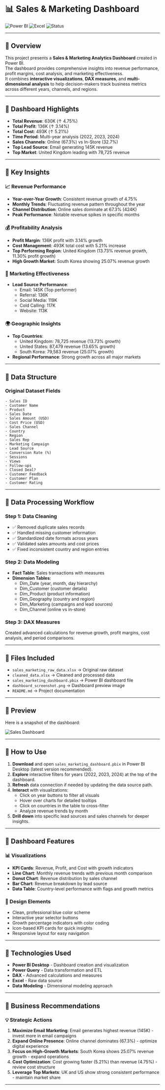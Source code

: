 # 📊 Sales & Marketing Dashboard

![Power BI](https://img.shields.io/badge/Power%20BI-F2C811?style=flat-square&logo=powerbi&logoColor=black)
![Excel](https://img.shields.io/badge/Excel-217346?style=flat-square&logo=microsoft-excel&logoColor=white)
![Status](https://img.shields.io/badge/Status-Complete-success?style=flat-square)

---

## 🔹 Overview

This project presents a **Sales & Marketing Analytics Dashboard** created in Power BI.  
The dashboard provides comprehensive insights into revenue performance, profit margins, cost analysis, and marketing effectiveness.  
It combines **interactive visualizations**, **DAX measures**, and **multi-dimensional analysis** to help decision-makers track business metrics across different years, channels, and regions.

---

## 🔹 Dashboard Highlights

- **Total Revenue**: 630K (↑ 4.75%)
- **Total Profit**: 136K (↑ 3.14%)
- **Total Cost**: 493K (↑ 5.21%)
- **Time Period**: Multi-year analysis (2022, 2023, 2024)
- **Sales Channels**: Online (67.3%) vs In-Store (32.7%)
- **Top Lead Source**: Email generating 145K revenue
- **Top Market**: United Kingdom leading with 78,725 revenue

---

## 🔹 Key Insights

### 📈 Revenue Performance
- **Year-over-Year Growth**: Consistent revenue growth of 4.75%
- **Monthly Trends**: Fluctuating revenue pattern throughout the year
- **Channel Distribution**: Online sales dominate at 67.3% (424K)
- **Peak Performance**: Notable revenue spikes in specific months

### 💰 Profitability Analysis
- **Profit Margin**: 136K profit with 3.14% growth
- **Cost Management**: 493K total cost with 5.21% increase
- **Top Performing Region**: United Kingdom (13.73% revenue growth, 11.30% profit growth)
- **High Growth Market**: South Korea showing 25.07% revenue growth

### 🎯 Marketing Effectiveness
- **Lead Source Performance**:
  - Email: 145K (Top performer)
  - Referral: 136K
  - Social Media: 119K
  - Cold Calling: 117K
  - Website: 113K

### 🌍 Geographic Insights
- **Top Countries**:
  - United Kingdom: 78,725 revenue (13.73% growth)
  - United States: 87,479 revenue (13.65% growth)
  - South Korea: 79,583 revenue (25.07% growth)
- **Regional Performance**: Strong growth across all major markets

---

## 🔹 Data Structure

### Original Dataset Fields
```
- Sales ID
- Customer Name
- Product
- Sales Date
- Sales Amount (USD)
- Cost Price (USD)
- Sales Channel
- Country
- Region
- Sales Rep
- Marketing Campaign
- Lead Source
- Conversion Rate (%)
- Sessions
- Views
- Follow-ups
- Closed Deal?
- Customer Feedback
- Customer Plan
- Customer Rating
```

---

## 🔹 Data Processing Workflow

### Step 1: Data Cleaning
- ✅ Removed duplicate sales records
- ✅ Handled missing customer information
- ✅ Standardized date formats across years
- ✅ Validated sales amounts and cost prices
- ✅ Fixed inconsistent country and region entries

### Step 2: Data Modeling
- **Fact Table**: Sales transactions with measures
- **Dimension Tables**:
  - Dim_Date (year, month, day hierarchy)
  - Dim_Customer (customer details)
  - Dim_Product (product information)
  - Dim_Geography (country and region)
  - Dim_Marketing (campaigns and lead sources)
  - Dim_Channel (online vs in-store)

### Step 3: DAX Measures
Created advanced calculations for revenue growth, profit margins, cost analysis, and period comparisons.

---

## 🔹 Files Included

- `sales_marketing_raw_data.xlsx` → Original raw dataset
- `cleaned_data.xlsx` → Cleaned and processed data
- `sales_marketing_dashboard.pbix` → Power BI dashboard file
- `dashboard_screenshot.png` → Dashboard preview image
- `README.md` → Project documentation

---

## 🔹 Preview

Here is a snapshot of the dashboard:

![Sales Dashboard](sales%20%26%20marketing%20data%20analysis/sales%20dashboard.png)

---

## 🔹 How to Use

1. **Download** and open `sales_marketing_dashboard.pbix` in Power BI Desktop (latest version recommended).
2. **Explore** interactive filters for years (2022, 2023, 2024) at the top of the dashboard.
3. **Refresh** data connection if needed by updating the data source path.
4. **Interact** with visualizations:
   - Click on year buttons to filter all visuals
   - Hover over charts for detailed tooltips
   - Click on countries in the table to cross-filter
   - Analyze revenue trends by month
5. **Drill down** into specific lead sources and sales channels for deeper insights.

---

## 🔹 Dashboard Features

### 📊 Visualizations
- **KPI Cards**: Revenue, Profit, and Cost with growth indicators
- **Line Chart**: Monthly revenue trends with previous month comparison
- **Donut Chart**: Revenue distribution by sales channel
- **Bar Chart**: Revenue breakdown by lead source
- **Data Table**: Country-level performance with flags and growth metrics

### 🎨 Design Elements
- Clean, professional blue color scheme
- Interactive year selector buttons
- Growth percentage indicators with color coding
- Icon-based KPI cards for quick insights
- Responsive layout for easy navigation

---

## 🔹 Technologies Used

- **Power BI Desktop** - Dashboard creation and visualization
- **Power Query** - Data transformation and ETL
- **DAX** - Advanced calculations and measures
- **Excel** - Raw data source
- **Data Modeling** - Dimensional modeling approach

---

## 🔹 Business Recommendations

### 💡 Strategic Actions
1. **Maximize Email Marketing**: Email generates highest revenue (145K) - invest more in email campaigns
2. **Expand Online Presence**: Online channel dominates (67.3%) - optimize digital experience
3. **Focus on High-Growth Markets**: South Korea shows 25.07% revenue growth - expand operations
4. **Cost Optimization**: Cost growing faster (5.21%) than revenue (4.75%) - review cost structure
5. **Leverage Top Markets**: UK and US show strong consistent performance - maintain market share

---
